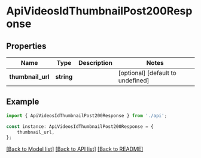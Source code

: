 # ApiVideosIdThumbnailPost200Response


## Properties

Name | Type | Description | Notes
------------ | ------------- | ------------- | -------------
**thumbnail_url** | **string** |  | [optional] [default to undefined]

## Example

```typescript
import { ApiVideosIdThumbnailPost200Response } from './api';

const instance: ApiVideosIdThumbnailPost200Response = {
    thumbnail_url,
};
```

[[Back to Model list]](../README.md#documentation-for-models) [[Back to API list]](../README.md#documentation-for-api-endpoints) [[Back to README]](../README.md)
